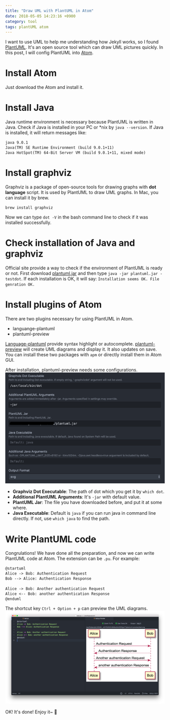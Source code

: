 ```yaml
---
title: "Draw UML with PlantUML in Atom"
date: 2018-05-05 14:23:16 +0900
category: tool
tags: plantUML atom
---
```


I want to use UML to help me understanding how Jekyll works, so I found [PlantUML](http://plantuml.com/). It's an open source tool which can draw UML pictures quickly. In this post, I will config PlantUML into [Atom](https://atom.io/).

# Install Atom
Just download the Atom and install it.

# Install Java
Java runtime environment is necessary because PlantUML is written in Java. Check if Java is installed in your PC or *nix by `java --version`. If Java is installed, it will return messages like:

``` shell
java 9.0.1
Java(TM) SE Runtime Environment (build 9.0.1+11)
Java HotSpot(TM) 64-Bit Server VM (build 9.0.1+11, mixed mode)
```

# Install graphviz
Graphviz is a package of open-source tools for drawing graphs with **dot language** script. It is used by PlantUML to draw UML graphs. In Mac, you can install it by brew.

``` shell
brew install graphviz
```

Now we can type `dot -V` in the bash command line to check if it was installed successfully.

# Check installation of Java and graphviz
Official site provide a way to check if the environment of PlantUML is ready or not. First download [plantuml.jar](https://jaist.dl.sourceforge.net/project/plantuml/plantuml.jar) and then type `java -jar plantuml.jar -testdot`. If each installation is OK, it will say: `Installation seems OK. File genration OK.`

# Install plugins of Atom
There are two plugins necessary for using PlantUML in Atom.

- languange-plantuml
- plantuml-preview

[Language-plantuml](https://atom.io/packages/language-plantuml) provide syntax highlight or autocomplete.
[plantuml-preview](https://atom.io/packages/plantuml-preview) will create UML diagrams and display it. It also updates on save.
You can install these two packages with `apm` or directly install them in Atom GUI.

After installation, plantuml-preview needs some configurations.
![setting_of_plantuml](/public/image/setting_of_plantuml.png)

- **Graphviz Dot Executable**: The path of dot which you get it by `which dot`.
- **Additional PlantUML Arguments**: It's `-jar` with default value.
- **PlantUML Jar**: The file you have downloaded before, and put it at some where.
- **Java Executable**: Default is `java` if you can run java in command line directly. If not, use `which java` to find the path.

# Write PlantUML code
Congrulations! We have done all the preparation, and now we can write PlantUML code at Atom. The extension can be `.pu`. For example:

``` 
@startuml
Alice -> Bob: Authentication Request
Bob --> Alice: Authentication Response

Alice -> Bob: Another authentication Request
Alice <-- Bob: another authentication Response
@enduml
```

The shortcut key `Ctrl + Option + p` can preview the UML diagrams.
![demo_of_plantuml_in_atom](/public/image/demo_of_plantuml_in_atom.png)

OK! It's done! Enjoy it~ :tada:

